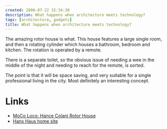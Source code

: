 ```yaml
---
created: 2006-07-22 15:34:30
description: What happens when architecture meets technology?
tags: [architecture, gadgets]
title: What happens when architecture meets technology?
---
```

<p>The amazing rotor house is what. This house features a large single room, and then a rotating cylinder which houses a bathroom, bedroom and kitchen. The rotation is operated by a remote.</p>
<p>There is a separate toilet, so the obvious issue of needing a wee in the middle of the night and needing to reach for the remote, is sorted.</p>
<p>The point is that it will be space saving, and very suitable for a single professional living in the city. Most definitely an interesting concept.</p>
<h1 id="Links">Links</h1>
<ul>
  <li><a href="http://mocoloco.com/archives/000694.php" rel="external" target="_blank">MoCo Loco: Hance Colani Rotor House</a></li>
  <li><a href="http://www.hanse-haus.de" rel="external" target="_blank">Hans Haus home site</a></li>
</ul>

